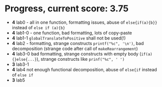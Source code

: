 # Progress, current score: 3.75


- **4** lab0 - all in one function, formatting issues, abuse of `else{if(a){b}}` instead of `else if (a){b}`
- **4** lab1-0 - one function, bad formatting, lots of copy-paste
- **4** lab1-1 `globalTranslateToPositive` shall not be used(!)
- **4** lab2 - formatting, strange constructs `printf("%c", '\n')`, bad decomposition (strange code after call of `makeRearrangement`)
- **4** lab3-0 bad formatting, strange constructs with empty body (`if(a){}else{...}`), strange constructs like `prinf("%c", ' ')`
- **3** lab3-1
- **4** lab4 not enough functional decomposition, abuse of `else{if` instead of `else if`
- **3** lab5

<!--
# Как сдавать лабораторные работы через gitlab.ccfit.nsu.ru
* Сделайте форк (fork) этого репозитория (repository) в свое рабочее пространство (workspace)
* Для лабораторной работы номер 0, 1-0, 1-1 и т.д. нужно создать ветку с именем lab0, lab1-0, lab1-1 и т.д.
# Следите за тем, чтобы ветки лабораторных работ начинались от мастера
# Перед созданием ветки для очередной лабораторной работы убедитесь, текущая ветка в рабочей копии -- мастер
# При необходимости переключитесь на мастер
# Это избавит от неожиданных конфликтов в мерж-реквестах
* Переключитесь на ветку нужной лабораторной работы
* Напишите код лабораторной работы в её директории, почаще заливайте ваши правки в соотв. ветку
* Создайте мерж-реквест (merge request) из ветки с лабораторной работой в master
* Назначьте исполнителем мерж-реквеста Вашего преподавателя по программированию
* Исправьте все замечания
* PROFIT!!!
-->